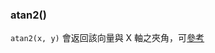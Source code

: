 ### atan2()

`atan2(x, y)` 會返回該向量與 X 軸之夾角，可[參考](https://vimsky.com/zh-tw/examples/usage/atan2-function-in-c-stl.html)